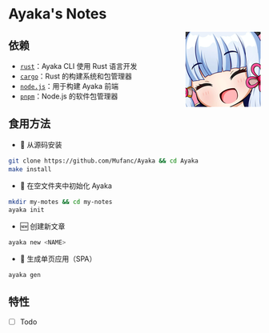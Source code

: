 # Ayaka's Notes

<img src="./150px-Ayayaka.png" align="right" alt="Ayayaka"/>

## 依赖

* [`rust`](https://www.rust-lang.org/)：Ayaka CLI 使用 Rust 语言开发
* [`cargo`](https://crates.io/)：Rust 的构建系统和包管理器
* [`node.js`](https://nodejs.org/)：用于构建 Ayaka 前端
* [`pnpm`](https://pnpm.io/)：Node.js 的软件包管理器

## 食用方法

* 🔨 从源码安装

```bash
git clone https://github.com/Mufanc/Ayaka && cd Ayaka
make install
```

* 🎉 在空文件夹中初始化 Ayaka 

```bash
mkdir my-motes && cd my-notes
ayaka init
```

* 🆕 创建新文章 

```bash
ayaka new <NAME>
```

* 🚀 生成单页应用（SPA）

```bash
ayaka gen
```

## 特性

- [ ] Todo

